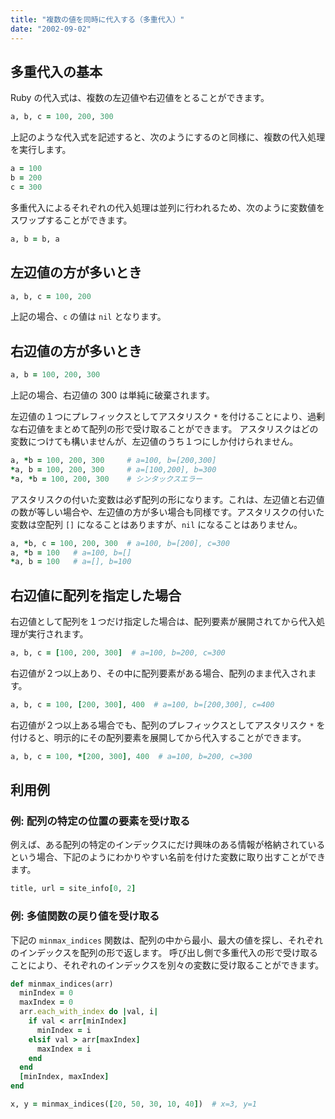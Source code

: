 ```yaml
---
title: "複数の値を同時に代入する（多重代入）"
date: "2002-09-02"
---
```


多重代入の基本
----

Ruby の代入式は、複数の左辺値や右辺値をとることができます。

```ruby
a, b, c = 100, 200, 300
```

上記のような代入式を記述すると、次のようにするのと同様に、複数の代入処理を実行します。

```ruby
a = 100
b = 200
c = 300
```

多重代入によるそれぞれの代入処理は並列に行われるため、次のように変数値をスワップすることができます。

```ruby
a, b = b, a
```

左辺値の方が多いとき
----

```ruby
a, b, c = 100, 200
```

上記の場合、`c` の値は `nil` となります。


右辺値の方が多いとき
----

```ruby
a, b = 100, 200, 300
```

上記の場合、右辺値の 300 は単純に破棄されます。

左辺値の１つにプレフィックスとしてアスタリスク `*` を付けることにより、過剰な右辺値をまとめて配列の形で受け取ることができます。
アスタリスクはどの変数につけても構いませんが、左辺値のうち１つにしか付けられません。

```ruby
a, *b = 100, 200, 300     # a=100, b=[200,300]
*a, b = 100, 200, 300     # a=[100,200], b=300
*a, *b = 100, 200, 300    # シンタックスエラー
```

アスタリスクの付いた変数は必ず配列の形になります。これは、左辺値と右辺値の数が等しい場合や、左辺値の方が多い場合も同様です。アスタリスクの付いた変数は空配列 `[]` になることはありますが、`nil` になることはありません。

```ruby
a, *b, c = 100, 200, 300  # a=100, b=[200], c=300
a, *b = 100   # a=100, b=[]
*a, b = 100   # a=[], b=100
```

右辺値に配列を指定した場合
----

右辺値として配列を１つだけ指定した場合は、配列要素が展開されてから代入処理が実行されます。

```ruby
a, b, c = [100, 200, 300]  # a=100, b=200, c=300
```

右辺値が２つ以上あり、その中に配列要素がある場合、配列のまま代入されます。


```ruby
a, b, c = 100, [200, 300], 400  # a=100, b=[200,300], c=400
```

右辺値が２つ以上ある場合でも、配列のプレフィックスとしてアスタリスク `*` を付けると、明示的にその配列要素を展開してから代入することができます。

```ruby
a, b, c = 100, *[200, 300], 400  # a=100, b=200, c=300
```


利用例
----

### 例: 配列の特定の位置の要素を受け取る

例えば、ある配列の特定のインデックスにだけ興味のある情報が格納されているという場合、下記のようにわかりやすい名前を付けた変数に取り出すことができます。

```ruby
title, url = site_info[0, 2]
```


### 例: 多値関数の戻り値を受け取る

下記の `minmax_indices` 関数は、配列の中から最小、最大の値を探し、それぞれのインデックスを配列の形で返します。
呼び出し側で多重代入の形で受け取ることにより、それぞれのインデックスを別々の変数に受け取ることができます。

```ruby
def minmax_indices(arr)
  minIndex = 0
  maxIndex = 0
  arr.each_with_index do |val, i|
    if val < arr[minIndex]
      minIndex = i
    elsif val > arr[maxIndex]
      maxIndex = i
    end
  end
  [minIndex, maxIndex]
end

x, y = minmax_indices([20, 50, 30, 10, 40])  # x=3, y=1
```

